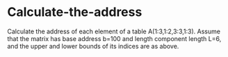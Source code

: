 # Calculate-the-address
Calculate the address of each element of a table Α(1:3,1:2,3:3,1:3). Assume that the matrix has base address b=100 and length component length L=6, and the upper and lower bounds of its indices are as above.
